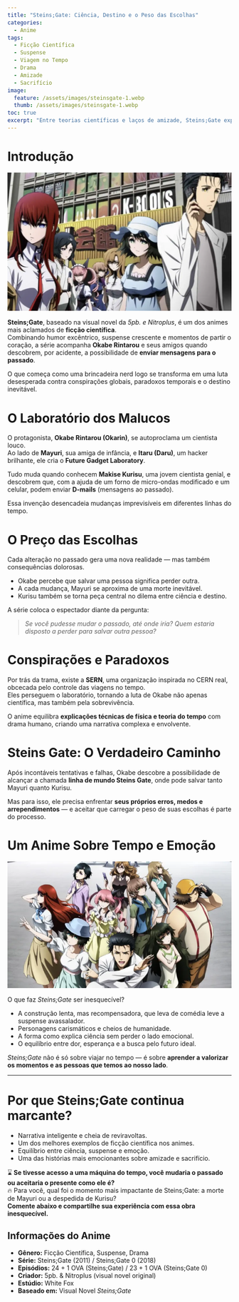 ```yaml
---
title: "Steins;Gate: Ciência, Destino e o Peso das Escolhas"
categories:
  - Anime
tags:
  - Ficção Científica
  - Suspense
  - Viagem no Tempo
  - Drama
  - Amizade
  - Sacrifício
image:
  feature: /assets/images/steinsgate-1.webp
  thumb: /assets/images/steinsgate-1.webp
toc: true
excerpt: "Entre teorias científicas e laços de amizade, Steins;Gate explora as consequências de brincar com o tempo. Uma história sobre escolhas, arrependimentos e a luta para proteger aqueles que amamos."
---
```


# Introdução

![Okabe Rintarou ajustando seu celular, com Kurisu ao fundo, cercados por máquinas e mistério.](/assets/images/steinsgate-1.webp)

**Steins;Gate**, baseado na visual novel da *5pb. e Nitroplus*, é um dos animes mais aclamados de **ficção científica**.  
Combinando humor excêntrico, suspense crescente e momentos de partir o coração, a série acompanha **Okabe Rintarou** e seus amigos quando descobrem, por acidente, a possibilidade de **enviar mensagens para o passado**.

O que começa como uma brincadeira nerd logo se transforma em uma luta desesperada contra conspirações globais, paradoxos temporais e o destino inevitável.

# O Laboratório dos Malucos

O protagonista, **Okabe Rintarou (Okarin)**, se autoproclama um cientista louco.  
Ao lado de **Mayuri**, sua amiga de infância, e **Itaru (Daru)**, um hacker brilhante, ele cria o **Future Gadget Laboratory**.

Tudo muda quando conhecem **Makise Kurisu**, uma jovem cientista genial, e descobrem que, com a ajuda de um forno de micro-ondas modificado e um celular, podem enviar **D-mails** (mensagens ao passado).

Essa invenção desencadeia mudanças imprevisíveis em diferentes linhas do tempo.

# O Preço das Escolhas

Cada alteração no passado gera uma nova realidade — mas também consequências dolorosas.  

- Okabe percebe que salvar uma pessoa significa perder outra.  
- A cada mudança, Mayuri se aproxima de uma morte inevitável.  
- Kurisu também se torna peça central no dilema entre ciência e destino.  

A série coloca o espectador diante da pergunta:  
> *Se você pudesse mudar o passado, até onde iria? Quem estaria disposto a perder para salvar outra pessoa?*

# Conspirações e Paradoxos

Por trás da trama, existe a **SERN**, uma organização inspirada no CERN real, obcecada pelo controle das viagens no tempo.  
Eles perseguem o laboratório, tornando a luta de Okabe não apenas científica, mas também pela sobrevivência.

O anime equilibra **explicações técnicas de física e teoria do tempo** com drama humano, criando uma narrativa complexa e envolvente.

# Steins Gate: O Verdadeiro Caminho

Após incontáveis tentativas e falhas, Okabe descobre a possibilidade de alcançar a chamada **linha de mundo Steins Gate**, onde pode salvar tanto Mayuri quanto Kurisu.  

Mas para isso, ele precisa enfrentar **seus próprios erros, medos e arrependimentos** — e aceitar que carregar o peso de suas escolhas é parte do processo.

# Um Anime Sobre Tempo e Emoção

![Okabe e Kurisu de costas um para o outro, sob um céu alaranjado, simbolizando despedida e esperança.](/assets/images/steinsgate-2.webp)

O que faz *Steins;Gate* ser inesquecível?

- A construção lenta, mas recompensadora, que leva de comédia leve a suspense avassalador.  
- Personagens carismáticos e cheios de humanidade.  
- A forma como explica ciência sem perder o lado emocional.  
- O equilíbrio entre dor, esperança e a busca pelo futuro ideal.  

*Steins;Gate* não é só sobre viajar no tempo — é sobre **aprender a valorizar os momentos e as pessoas que temos ao nosso lado**.

---

# Por que Steins;Gate continua marcante?

- Narrativa inteligente e cheia de reviravoltas.  
- Um dos melhores exemplos de ficção científica nos animes.  
- Equilíbrio entre ciência, suspense e emoção.  
- Uma das histórias mais emocionantes sobre amizade e sacrifício.  

⌛ **Se tivesse acesso a uma máquina do tempo, você mudaria o passado ou aceitaria o presente como ele é?**  
🔥 Para você, qual foi o momento mais impactante de Steins;Gate: a morte de Mayuri ou a despedida de Kurisu?  
**Comente abaixo e compartilhe sua experiência com essa obra inesquecível.**

## Informações do Anime

- **Gênero:** Ficção Científica, Suspense, Drama  
- **Série:** Steins;Gate (2011) / Steins;Gate 0 (2018)  
- **Episódios:** 24 + 1 OVA (Steins;Gate) / 23 + 1 OVA (Steins;Gate 0)  
- **Criador:** 5pb. & Nitroplus (visual novel original)  
- **Estúdio:** White Fox  
- **Baseado em:** Visual Novel *Steins;Gate*
